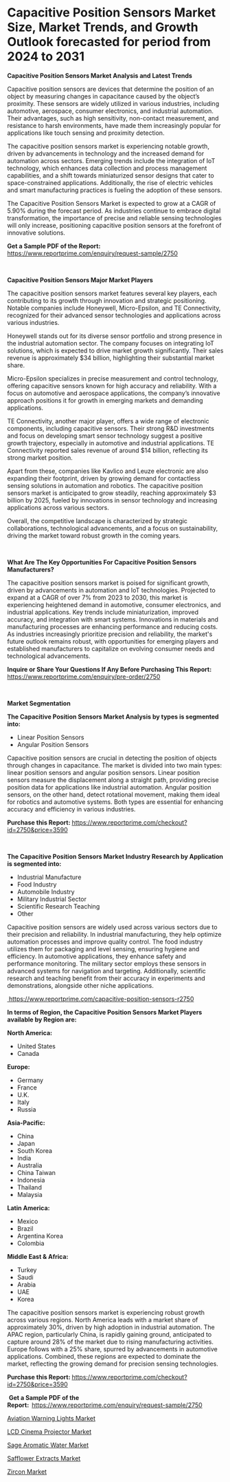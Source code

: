 <p><h1>Capacitive Position Sensors Market Size, Market Trends, and Growth Outlook forecasted for period from 2024 to 2031</h1></p><p><strong>Capacitive Position Sensors Market Analysis and Latest Trends</strong></p>
<p><p>Capacitive position sensors are devices that determine the position of an object by measuring changes in capacitance caused by the object’s proximity. These sensors are widely utilized in various industries, including automotive, aerospace, consumer electronics, and industrial automation. Their advantages, such as high sensitivity, non-contact measurement, and resistance to harsh environments, have made them increasingly popular for applications like touch sensing and proximity detection.</p><p>The capacitive position sensors market is experiencing notable growth, driven by advancements in technology and the increased demand for automation across sectors. Emerging trends include the integration of IoT technology, which enhances data collection and process management capabilities, and a shift towards miniaturized sensor designs that cater to space-constrained applications. Additionally, the rise of electric vehicles and smart manufacturing practices is fueling the adoption of these sensors.</p><p>The Capacitive Position Sensors Market is expected to grow at a CAGR of 5.90% during the forecast period. As industries continue to embrace digital transformation, the importance of precise and reliable sensing technologies will only increase, positioning capacitive position sensors at the forefront of innovative solutions.</p></p>
<p><strong>Get a Sample PDF of the Report:&nbsp;</strong> <a href="https://www.reportprime.com/enquiry/request-sample/2750">https://www.reportprime.com/enquiry/request-sample/2750</a></p>
<p>&nbsp;</p>
<p><strong>Capacitive Position Sensors Major Market Players</strong></p>
<p><p>The capacitive position sensors market features several key players, each contributing to its growth through innovation and strategic positioning. Notable companies include Honeywell, Micro-Epsilon, and TE Connectivity, recognized for their advanced sensor technologies and applications across various industries.</p><p>Honeywell stands out for its diverse sensor portfolio and strong presence in the industrial automation sector. The company focuses on integrating IoT solutions, which is expected to drive market growth significantly. Their sales revenue is approximately $34 billion, highlighting their substantial market share.</p><p>Micro-Epsilon specializes in precise measurement and control technology, offering capacitive sensors known for high accuracy and reliability. With a focus on automotive and aerospace applications, the company’s innovative approach positions it for growth in emerging markets and demanding applications.</p><p>TE Connectivity, another major player, offers a wide range of electronic components, including capacitive sensors. Their strong R&D investments and focus on developing smart sensor technology suggest a positive growth trajectory, especially in automotive and industrial applications. TE Connectivity reported sales revenue of around $14 billion, reflecting its strong market position.</p><p>Apart from these, companies like Kavlico and Leuze electronic are also expanding their footprint, driven by growing demand for contactless sensing solutions in automation and robotics. The capacitive position sensors market is anticipated to grow steadily, reaching approximately $3 billion by 2025, fueled by innovations in sensor technology and increasing applications across various sectors. </p><p>Overall, the competitive landscape is characterized by strategic collaborations, technological advancements, and a focus on sustainability, driving the market toward robust growth in the coming years.</p></p>
<p>&nbsp;</p>
<p><strong>What Are The Key Opportunities For Capacitive Position Sensors Manufacturers?</strong></p>
<p><p>The capacitive position sensors market is poised for significant growth, driven by advancements in automation and IoT technologies. Projected to expand at a CAGR of over 7% from 2023 to 2030, this market is experiencing heightened demand in automotive, consumer electronics, and industrial applications. Key trends include miniaturization, improved accuracy, and integration with smart systems. Innovations in materials and manufacturing processes are enhancing performance and reducing costs. As industries increasingly prioritize precision and reliability, the market's future outlook remains robust, with opportunities for emerging players and established manufacturers to capitalize on evolving consumer needs and technological advancements.</p></p>
<p><strong>Inquire or Share Your Questions If Any Before Purchasing This Report:</strong> <a href="https://www.reportprime.com/enquiry/pre-order/2750">https://www.reportprime.com/enquiry/pre-order/2750</a></p>
<p>&nbsp;</p>
<p><strong>Market Segmentation</strong></p>
<p><strong>The Capacitive Position Sensors Market Analysis by types is segmented into:</strong></p>
<p><ul><li>Linear Position Sensors</li><li>Angular Position Sensors</li></ul></p>
<p><p>Capacitive position sensors are crucial in detecting the position of objects through changes in capacitance. The market is divided into two main types: linear position sensors and angular position sensors. Linear position sensors measure the displacement along a straight path, providing precise position data for applications like industrial automation. Angular position sensors, on the other hand, detect rotational movement, making them ideal for robotics and automotive systems. Both types are essential for enhancing accuracy and efficiency in various industries.</p></p>
<p><strong>Purchase this Report:&nbsp;</strong><a href="https://www.reportprime.com/checkout?id=2750&price=3590">https://www.reportprime.com/checkout?id=2750&price=3590</a></p>
<p>&nbsp;</p>
<p><strong>The Capacitive Position Sensors Market Industry Research by Application is segmented into:</strong></p>
<p><ul><li>Industrial Manufacture</li><li>Food Industry</li><li>Automobile Industry</li><li>Military Industrial Sector</li><li>Scientific Research Teaching</li><li>Other</li></ul></p>
<p><p>Capacitive position sensors are widely used across various sectors due to their precision and reliability. In industrial manufacturing, they help optimize automation processes and improve quality control. The food industry utilizes them for packaging and level sensing, ensuring hygiene and efficiency. In automotive applications, they enhance safety and performance monitoring. The military sector employs these sensors in advanced systems for navigation and targeting. Additionally, scientific research and teaching benefit from their accuracy in experiments and demonstrations, alongside other niche applications.</p></p>
<p><a href="https://www.reportprime.com/capacitive-position-sensors-r2750">&nbsp;https://www.reportprime.com/capacitive-position-sensors-r2750</a></p>
<p><strong>In terms of Region, the Capacitive Position Sensors Market Players available by Region are:</strong></p>
<p>
    <p> <strong> North America: </strong>
        <ul>
            <li>United States</li>
            <li>Canada</li>
        </ul>
        </p> 
    <p> <strong> Europe: </strong>
        <ul>
            <li>Germany</li>
            <li>France</li>
            <li>U.K.</li>
            <li>Italy</li>
            <li>Russia</li>
        </ul>
        </p> 
    <p> <strong> Asia-Pacific: </strong>
        <ul>
            <li>China</li>
            <li>Japan</li>
            <li>South Korea</li>
            <li>India</li>
            <li>Australia</li>
            <li>China Taiwan</li>
            <li>Indonesia</li>
            <li>Thailand</li>
            <li>Malaysia</li>
        </ul>
        </p> 
    <p> <strong> Latin America: </strong>
        <ul>
            <li>Mexico</li>
            <li>Brazil</li>
            <li>Argentina Korea</li>
            <li>Colombia</li>
        </ul>
        </p> 
    <p> <strong> Middle East & Africa: </strong>
        <ul>
            <li>Turkey</li>
            <li>Saudi</li>
            <li>Arabia</li>
            <li>UAE</li>
            <li>Korea</li>
        </ul>
    </p>
    </p>
<p><p>The capacitive position sensors market is experiencing robust growth across various regions. North America leads with a market share of approximately 30%, driven by high adoption in industrial automation. The APAC region, particularly China, is rapidly gaining ground, anticipated to capture around 28% of the market due to rising manufacturing activities. Europe follows with a 25% share, spurred by advancements in automotive applications. Combined, these regions are expected to dominate the market, reflecting the growing demand for precision sensing technologies.</p></p>
<p><strong>Purchase this Report: </strong><a href="https://www.reportprime.com/checkout?id=2750&price=3590">https://www.reportprime.com/checkout?id=2750&price=3590</a></p>
<p>&nbsp;<strong>Get a Sample PDF of the Report:&nbsp;&nbsp;</strong><a href="https://www.reportprime.com/enquiry/request-sample/2750">https://www.reportprime.com/enquiry/request-sample/2750</a></p>
<p><strong></strong></p>
<p><p><a href="https://www.linkedin.com/pulse/aviation-warning-lights-market-insights-products-regional-8eaee?trackingId=QqCt%2BYjXQ8iOFH9pnJZN0A%3D%3D">Aviation Warning Lights Market</a></p><p><a href="https://www.linkedin.com/pulse/what-growth-drivers-lcd-cinema-projector-market-comprehensive-j3hne?trackingId=lZhff7yLTG%2BMCvAXP6UkZA%3D%3D">LCD Cinema Projector Market</a></p><p><a href="https://issuu.com/reportprime-2/docs/sage-aromatic-water-market-size-203_feb8ffced1a989">Sage Aromatic Water Market</a></p><p><a href="https://issuu.com/reportprime-2/docs/safflower-extracts-market-size-2030_5ecdda5400b507">Safflower Extracts Market</a></p><p><a href="https://www.linkedin.com/pulse/global-zircon-market-focus-application-end-use-industry-type-equipment-qdase?trackingId=4PtHDZr1S2SprtLrmZsgag%3D%3D">Zircon Market</a></p></p>